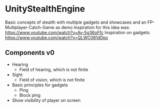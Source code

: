 # UnityStealthEngine
Basic concepts of stealth with multiple gadgets and showcases and an FP-Multiplayer-Catch-Game as demo
Inspiration for this idea was: https://www.youtube.com/watch?v=Ay-5g36oFfc
Inspiration on gadgets: https://www.youtube.com/watch?v=QLWC081dDpc

## Components v0
- Hearing
  - Field of hearing, which is not finite
- Sight
  - Field of vision, which is not finite
- Basic principles for gadgets
  - Ping
  - Block ping
- Show visibility of player on screen